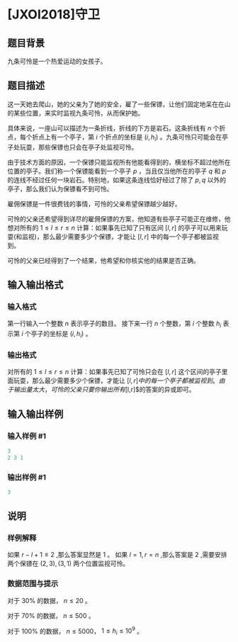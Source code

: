 # [JXOI2018]守卫

## 题目背景

九条可怜是一个热爱运动的女孩子。

## 题目描述

这一天她去爬山，她的父亲为了她的安全，雇了一些保镖，让他们固定地呆在在山的某些位置，来实时监视九条可怜，从而保护她。

具体来说，一座山可以描述为一条折线，折线的下方是岩石。这条折线有 $n$ 个折点，每个折点上有一个亭子，第 $i$ 个折点的坐标是 $(i,h_i)$ 。九条可怜只可能会在亭子处玩耍，那些保镖也只会在亭子处监视可怜。

由于技术方面的原因，一个保镖只能监视所有他能看得到的，横坐标不超过他所在位置的亭子。我们称一个保镖能看到一个亭子 $p$ ，当且仅当他所在的亭子 $q$ 和 $p$ 的连线不经过任何一块岩石。特别地，如果这条连线恰好经过了除了 $p,q$ 以外的亭子，那么我们认为保镖看不到可怜。

雇佣保镖是一件很费钱的事情，可怜的父亲希望保镖越少越好。

可怜的父亲还希望得到详尽的雇佣保镖的方案，他知道有些亭子可能正在维修，他想对所有的 $1\leq l\leq r\leq n$ 计算：如果事先已知了只有区间 $[l,r]$ 的亭子可以用来玩耍(和监视)，那么最少需要多少个保镖，才能让 $[l,r]$ 中的每一个亭子都被监视到。

可怜的父亲已经得到了一个结果，他希望和你核实他的结果是否正确。

## 输入输出格式

### 输入格式

第一行输入一个整数 $n$ 表示亭子的数目。 接下来一行 $n$ 个整数，第 $i$ 个整数 $h_i$ 表示第 $i$ 个亭子的坐标是 $(i,h_i)$ 。

### 输出格式

对所有的 $1\leq l\leq r\leq n$ 计算：如果事先已知了可怜只会在 $[l,r]$ 这个区间的亭子里面玩耍，那么最少需要多少个保镖，才能让 $[l,r] 中的每一个亭子都被监视到。由于输出量太大，可怜的父亲只要你输出所有$[l,r]$的答案的异或即可。

## 输入输出样例

### 输入样例 #1

```cpp
3
2 3 1
```


### 输出样例 #1

```cpp
3

```
## 说明

### 样例解释

如果 $r-l+1\leq 2$ ,那么答案显然是 $1$ 。 如果 $l=1,r=n$ ,那么答案是 $2$ ,需要安排两个保镖在 $(2,3),(3,1)$ 两个位置监视可怜。

### 数据范围与提示

对于 30% 的数据， $n\leq 20$ 。

对于 70% 的数据， $n\leq 500$ 。

对于 100% 的数据， $n\leq 5000$， $1\leq h_i\leq 10^9$ 。

